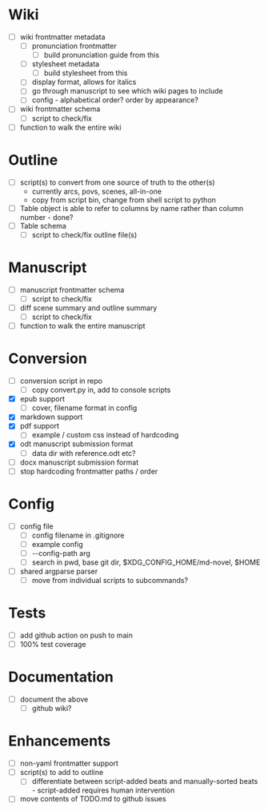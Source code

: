 # Wiki
- [ ] wiki frontmatter metadata
  - [ ] pronunciation frontmatter
    - [ ] build pronunciation guide from this
  - [ ] stylesheet metadata
    - [ ] build stylesheet from this
  - [ ] display format, allows for italics
  - [ ] go through manuscript to see which wiki pages to include
  - [ ] config - alphabetical order? order by appearance?
- [ ] wiki frontmatter schema
  - [ ] script to check/fix
- [ ] function to walk the entire wiki

# Outline
- [ ] script(s) to convert from one source of truth to the other(s)
  - currently arcs, povs, scenes, all-in-one
  - copy from script bin, change from shell script to python
- [ ] Table object is able to refer to columns by name rather than column number - done?
- [ ] Table schema
  - [ ] script to check/fix outline file(s)

# Manuscript
- [ ] manuscript frontmatter schema
  - [ ] script to check/fix
- [ ] diff scene summary and outline summary
  - [ ] script to check/fix
- [ ] function to walk the entire manuscript

# Conversion
- [ ] conversion script in repo
  - [ ] copy convert.py in, add to console scripts
- [x] epub support
  - [ ] cover, filename format in config
- [x] markdown support
- [x] pdf support
  - [ ] example / custom css instead of hardcoding
- [x] odt manuscript submission format
  - [ ] data dir with reference.odt etc?
- [ ] docx manuscript submission format
- [ ] stop hardcoding frontmatter paths / order

# Config
- [ ] config file
  - [ ] config filename in .gitignore
  - [ ] example config
  - [ ] --config-path arg
  - [ ] search in pwd, base git dir, $XDG_CONFIG_HOME/md-novel, $HOME
- [ ] shared argparse parser  
  - [ ] move from individual scripts to subcommands?

# Tests
- [ ] add github action on push to main
- [ ] 100% test coverage

# Documentation
- [ ] document the above
  - [ ] github wiki?

# Enhancements
- [ ] non-yaml frontmatter support
- [ ] script(s) to add to outline
  - [ ] differentiate between script-added beats and manually-sorted beats - script-added requires human intervention
- [ ] move contents of TODO.md to github issues
